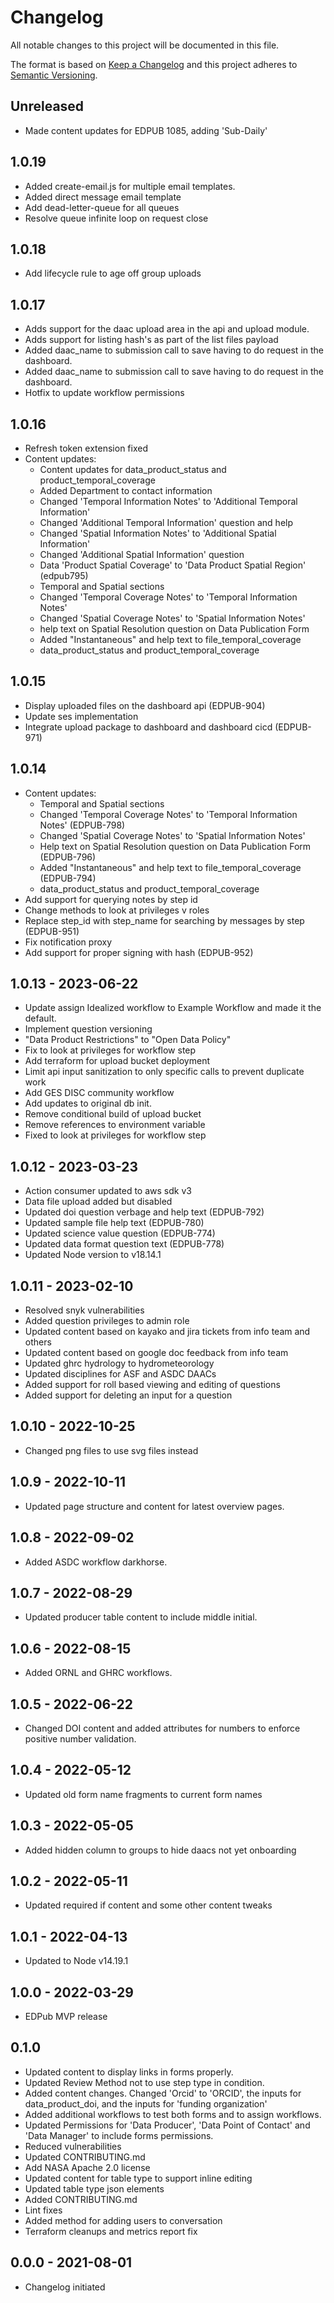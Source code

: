 # Changelog

All notable changes to this project will be documented in this file.

The format is based on [Keep a Changelog](http://keepachangelog.com/en/1.0.0/)
and this project adheres to [Semantic Versioning](http://semver.org/spec/v2.0.0.html).

## Unreleased

<!-- Unreleased changes can be added here. -->
- Made content updates for EDPUB 1085, adding 'Sub-Daily'

## 1.0.19

- Added create-email.js for multiple email templates.
- Added direct message email template
- Add dead-letter-queue for all queues
- Resolve queue infinite loop on request close

## 1.0.18

- Add lifecycle rule to age off group uploads

## 1.0.17

- Adds support for the daac upload area in the api and upload module.
- Adds support for listing hash's as part of the list files payload
- Added daac_name to submission call to save having to do request in the dashboard.
- Added daac_name to submission call to save having to do request in the dashboard.
- Hotfix to update workflow permissions

## 1.0.16

- Refresh token extension fixed
- Content updates:
  - Content updates for data_product_status and product_temporal_coverage
  - Added Department to contact information
  - Changed 'Temporal Information Notes' to 'Additional Temporal Information'
  - Changed 'Additional Temporal Information' question and help
  - Changed 'Spatial Information Notes' to 'Additional Spatial Information'
  - Changed 'Additional Spatial Information' question
  - Data 'Product Spatial Coverage' to 'Data Product Spatial Region' (edpub795)
  - Temporal and Spatial sections
  - Changed 'Temporal Coverage Notes' to 'Temporal Information Notes'
  - Changed 'Spatial Coverage Notes' to 'Spatial Information Notes'
  - help text on Spatial Resolution question on Data Publication Form
  - Added "Instantaneous" and help text to file_temporal_coverage
  - data_product_status and product_temporal_coverage

## 1.0.15

- Display uploaded files on the dashboard api (EDPUB-904)
- Update ses implementation
- Integrate upload package to dashboard and dashboard cicd (EDPUB-971)

## 1.0.14

- Content updates:
  - Temporal and Spatial sections
  - Changed 'Temporal Coverage Notes' to 'Temporal Information Notes' (EDPUB-798)
  - Changed 'Spatial Coverage Notes' to 'Spatial Information Notes'
  - Help text on Spatial Resolution question on Data Publication Form (EDPUB-796)
  - Added "Instantaneous" and help text to file_temporal_coverage (EDPUB-794)
  - data_product_status and product_temporal_coverage
- Add support for querying notes by step id
- Change methods to look at privileges v roles
- Replace step_id with step_name for searching by messages by step (EDPUB-951)
- Fix notification proxy
- Add support for proper signing with hash (EDPUB-952)

## 1.0.13 - 2023-06-22

- Update assign Idealized workflow to Example Workflow and made it the default.
- Implement question versioning
- "Data Product Restrictions" to "Open Data Policy"
- Fix to look at privileges for workflow step
- Add terraform for upload bucket deployment
- Limit api input sanitization to only specific calls to prevent duplicate work
- Add GES DISC community workflow
- Add updates to original db init.
- Remove conditional build of upload bucket
- Remove references to environment variable
- Fixed to look at privileges for workflow step

## 1.0.12 - 2023-03-23

- Action consumer updated to aws sdk v3
- Data file upload added but disabled
- Updated doi question verbage and help text (EDPUB-792)
- Updated sample file help text (EDPUB-780)
- Updated science value question (EDPUB-774)
- Updated data format question text (EDPUB-778)
- Updated Node version to v18.14.1

## 1.0.11 - 2023-02-10

- Resolved snyk vulnerabilities
- Added question privileges to admin role
- Updated content based on kayako and jira tickets from info team and others
- Updated content based on google doc feedback from info team
- Updated ghrc hydrology to hydrometeorology
- Updated disciplines for ASF and ASDC DAACs
- Added support for roll based viewing and editing of questions
- Added support for deleting an input for a question

## 1.0.10 - 2022-10-25

- Changed png files to use svg files instead

## 1.0.9 - 2022-10-11

- Updated page structure and content for latest overview pages.

## 1.0.8 - 2022-09-02

- Added ASDC workflow darkhorse.

## 1.0.7 - 2022-08-29

- Updated producer table content to include middle initial.

## 1.0.6 - 2022-08-15

- Added ORNL and GHRC workflows.

## 1.0.5 - 2022-06-22

- Changed DOI content and added attributes for numbers to enforce positive number validation.

## 1.0.4 - 2022-05-12

- Updated old form name fragments to current form names

## 1.0.3 - 2022-05-05

- Added hidden column to groups to hide daacs not yet onboarding

## 1.0.2 - 2022-05-11

- Updated required if content and some other content tweaks

## 1.0.1 - 2022-04-13

- Updated to Node v14.19.1

## 1.0.0 - 2022-03-29

- EDPub MVP release

## 0.1.0

- Updated content to display links in forms properly.
- Updated Review Method not to use step type in condition.
- Added content changes. Changed 'Orcid' to 'ORCID', the inputs for data_product_doi, and the inputs for 'funding organization'
- Added additional workflows to test both forms and to assign workflows.
- Updated Permissions for 'Data Producer', 'Data Point of Contact' and 'Data Manager' to include forms permissions.
- Reduced vulnerabilities
- Updated CONTRIBUTING.md
- Add NASA Apache 2.0 license
- Updated content for table type to support inline editing
- Updated table type json elements
- Added CONTRIBUTING.md
- Lint fixes
- Added method for adding users to conversation
- Terraform cleanups and metrics report fix

## 0.0.0 - 2021-08-01

- Changelog initiated
